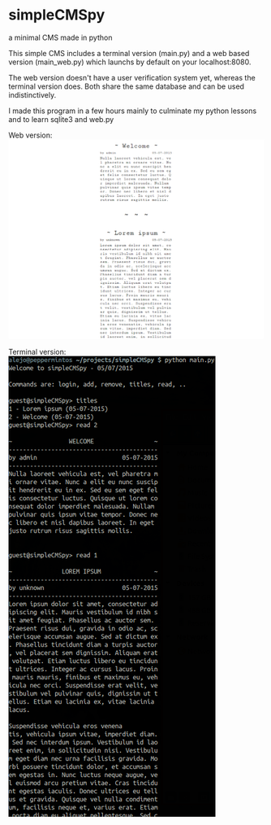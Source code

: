 # simpleCMSpy
a minimal CMS made in python

This simple CMS includes a terminal version (main.py) and a web based version (main_web.py) which launchs by default on your localhost:8080.

The web version doesn't have a user verification system yet, whereas the terminal version does. Both share the same database and can be used indistinctively.

I made this program in a few hours mainly to culminate my python lessons and to learn sqlite3 and web.py

Web version:
![Alt text](/simpleCMSpy.png?raw=true)

Terminal version:
![Alt text](/simpleCMSpy_2.png?raw=true)



